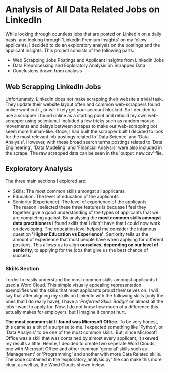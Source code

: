 # Analysis of All Data Related Jobs on LinkedIn

While looking through countless jobs that are posted on LinkedIn on a daily basis, and looking through 'LinkedIn Premium Insights' on my fellow applicants, I decided to do an exploratory analysis on the postings and the applicant insights. This project consists of the following parts: 
  * Web Scrapping Jobs Postings and Applicant Insights from LinkedIn Jobs
  * Data Preprocessing and Exploratory Analysis on Scrapped Data
  * Conclusions drawn from analysis

## Web Scrapping LinkedIn Jobs
Unfortunately, LinkedIn does not make scrapping their website a trivial task. They update their website layout often and common web-scrappers found online wont cut it, or will likely get your account blocked. So I decided to use a scrapper I found online as a starting point and rebuild my own web-scrapper using selenium. I included a few tricks such as random mouse movements and delays between scrapes to make our web-scrapping bot seem more human-like. Once, I had built the scrapper built I decided to look for the most relevant job postings related to 'Data Science' and 'Data Analysis'. However, with these broad search terms postings related to 'Data Engineering', 'Data Modeling' and 'Financial Analysis' were also included in the scrape.
The raw scrapped data can be seen in the 'output_new.csv' file.

## Exploratory Analysis
The three main sections I explored are: 
  * Skills: The most common skills amongst all applicants
  * Education: The level of education of the applicants
  * Seniority (Experience): The level of experience of the applicants  
The reason I selected these three features is becuase I feel they together give a good understanding of the types of applicants that we are completing against. By analysing the **most common skills amongst data practitioners** I found skills that I didn't have that I could now work on developing. The education level helped me consider the infamous question **'Higher Education vs Experience'**. Seniority tells us the amount of experience that most people have when applying for different positons. This allows us to align **ourselves, depending on our level of seniority**, to applying for the jobs that give us the best chance of success.

### Skills Section
I order to easily understand the most common skills amongst applicants I used a Word Cloud. This simple visually appealing representation exemplifies well the skills that most applicants proud themselves on. I will say that after aligning my skills on LinkedIn with the following skills (only the ones that I do really have), I have a *'Preferred Skills Badge'* on almost all the jobs I want to apply for. Now, I do not know how much of a difference this actually makes for employers, but I imagine it cannot hurt.

**The most common skill I found was Microsoft Office.** To be very honest, this came as a bit of a surprise to me. I expected something like 'Python', or 'Data Analysis' to be one of the most common skills. But, since Microsoft Office was a skill that was contained by almost every applicant, it skewed my results a little. Hence, I decided to create two seperate Word Clouds, one with Microsoft Office and other common 'general' skills such as 'Management' or 'Programming' and another with more Data Related skills. The code contained in the 'exploratory_analysis.py' file can make this more clear, as well as, the Word Clouds shown below. 
